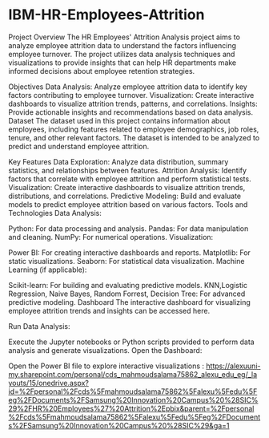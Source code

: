 # IBM-HR-Employees-Attrition

Project Overview
The HR Employees' Attrition Analysis project aims to analyze employee attrition data to understand the factors influencing employee turnover. The project utilizes data analysis techniques and visualizations to provide insights that can help HR departments make informed decisions about employee retention strategies.

Objectives
Data Analysis: Analyze employee attrition data to identify key factors contributing to employee turnover.
Visualization: Create interactive dashboards to visualize attrition trends, patterns, and correlations.
Insights: Provide actionable insights and recommendations based on data analysis.
Dataset
The dataset used in this project contains information about employees, including features related to employee demographics, job roles, tenure, and other relevant factors. The dataset is intended to be analyzed to predict and understand employee attrition.

Key Features
Data Exploration: Analyze data distribution, summary statistics, and relationships between features.
Attrition Analysis: Identify factors that correlate with employee attrition and perform statistical tests.
Visualization: Create interactive dashboards to visualize attrition trends, distributions, and correlations.
Predictive Modeling: Build and evaluate models to predict employee attrition based on various factors.
Tools and Technologies
Data Analysis:

Python: For data processing and analysis.
Pandas: For data manipulation and cleaning.
NumPy: For numerical operations.
Visualization:

Power BI: For creating interactive dashboards and reports.
Matplotlib: For static visualizations.
Seaborn: For statistical data visualization.
Machine Learning (if applicable):

Scikit-learn: For building and evaluating predictive models.
KNN,Logistic Regression, Naive Bayes, Random Forrest, Decision Tree: For advanced predictive modeling.
Dashboard
The interactive dashboard for visualizing employee attrition trends and insights can be accessed here.

Run Data Analysis:

Execute the Jupyter notebooks or Python scripts provided to perform data analysis and generate visualizations.
Open the Dashboard:

Open the Power BI file to explore interactive visualizations : https://alexuuni-my.sharepoint.com/personal/cds_mahmoudsalama75862_alexu_edu_eg/_layouts/15/onedrive.aspx?id=%2Fpersonal%2Fcds%5Fmahmoudsalama75862%5Falexu%5Fedu%5Feg%2FDocuments%2FSamsung%20Innovation%20Campus%20%28SIC%29%2FHR%20Employees%27%20Attrition%2Epbix&parent=%2Fpersonal%2Fcds%5Fmahmoudsalama75862%5Falexu%5Fedu%5Feg%2FDocuments%2FSamsung%20Innovation%20Campus%20%28SIC%29&ga=1
